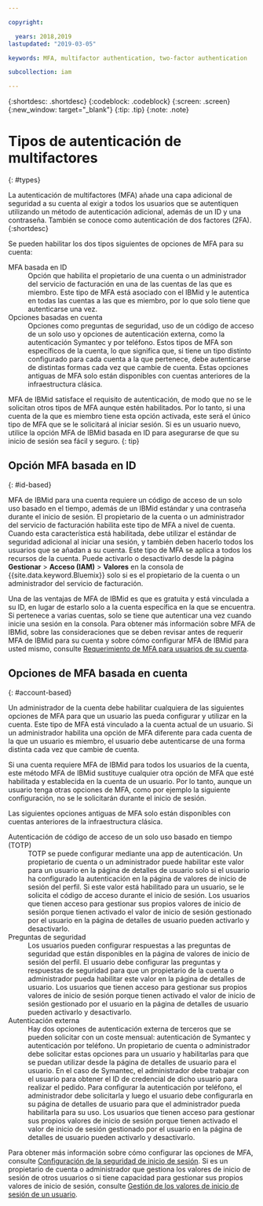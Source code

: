 ```yaml
---

copyright:

  years: 2018,2019
lastupdated: "2019-03-05"

keywords: MFA, multifactor authentication, two-factor authentication

subcollection: iam

---
```


{:shortdesc: .shortdesc}
{:codeblock: .codeblock}
{:screen: .screen}
{:new_window: target="_blank"}
{:tip: .tip}
{:note: .note}

# Tipos de autenticación de multifactores
{: #types}

La autenticación de multifactores (MFA) añade una capa adicional de seguridad a su cuenta al exigir a todos los usuarios que se autentiquen utilizando un método de autenticación adicional, además de un ID y una contraseña. También se conoce como autenticación de dos factores (2FA).
{:shortdesc}

Se pueden habilitar los dos tipos siguientes de opciones de MFA para su cuenta:

<dl>
<dt>MFA basada en ID</dt>
<dd>Opción que habilita el propietario de una cuenta o un administrador del servicio de facturación en una de las cuentas de las que es miembro. Este tipo de MFA está asociado con el IBMid y le autentica en todas las cuentas a las que es miembro, por lo que solo tiene que autenticarse una vez.</dd>
<dt>Opciones basadas en cuenta</dt>
<dd>Opciones como preguntas de seguridad, uso de un código de acceso de un solo uso y opciones de autenticación externa, como la autenticación Symantec y por teléfono. Estos tipos de MFA son específicos de la cuenta, lo que significa que, si tiene un tipo distinto configurado para cada cuenta a la que pertenece, debe autenticarse de distintas formas cada vez que cambie de cuenta. Estas opciones antiguas de MFA solo están disponibles con cuentas anteriores de la infraestructura clásica.</dd>
</dl>

MFA de IBMid satisface el requisito de autenticación, de modo que no se le solicitan otros tipos de MFA aunque estén habilitados. Por lo tanto, si una cuenta de la que es miembro tiene esta opción activada, este será el único tipo de MFA que se le solicitará al iniciar sesión. Si es un usuario nuevo, utilice la opción MFA de IBMid basada en ID para asegurarse de que su inicio de sesión sea fácil y seguro.
{: tip}

## Opción MFA basada en ID
{: #id-based}

MFA de IBMid para una cuenta requiere un código de acceso de un solo uso basado en el tiempo, además de un IBMid estándar y una contraseña durante el inicio de sesión. El propietario de la cuenta o un administrador del servicio de facturación habilita este tipo de MFA a nivel de cuenta. Cuando esta característica está habilitada, debe utilizar el estándar de seguridad adicional al iniciar una sesión, y también deben hacerlo todos los usuarios que se añadan a su cuenta. Este tipo de MFA se aplica a todos los recursos de la cuenta. Puede activarlo o desactivarlo desde la página **Gestionar** > **Acceso (IAM)** > **Valores** en la consola de {{site.data.keyword.Bluemix}} solo si es el propietario de la cuenta o un administrador del servicio de facturación.

Una de las ventajas de MFA de IBMid es que es gratuita y está vinculada a su ID, en lugar de estarlo solo a la cuenta específica en la que se encuentra. Si pertenece a varias cuentas, solo se tiene que autenticar una vez cuando inicie una sesión en la consola. Para obtener más información sobre MFA de IBMid, sobre las consideraciones que se deben revisar antes de requerir MFA de IBMid para su cuenta y sobre cómo configurar MFA de IBMid para usted mismo, consulte [Requerimiento de MFA para usuarios de su cuenta](/docs/iam?topic=iam-enablemfa#enablemfa).

## Opciones de MFA basada en cuenta
{: #account-based}

Un administrador de la cuenta debe habilitar cualquiera de las siguientes opciones de MFA para que un usuario las pueda configurar y utilizar en la cuenta. Este tipo de MFA está vinculado a la cuenta actual de un usuario. Si un administrador habilita una opción de MFA diferente para cada cuenta de la que un usuario es miembro, el usuario debe autenticarse de una forma distinta cada vez que cambie de cuenta.

Si una cuenta requiere MFA de IBMid para todos los usuarios de la cuenta, este método MFA de IBMid sustituye cualquier otra opción de MFA que esté habilitada y establecida en la cuenta de un usuario. Por lo tanto, aunque un usuario tenga otras opciones de MFA, como por ejemplo la siguiente configuración, no se le solicitarán durante el inicio de sesión.

Las siguientes opciones antiguas de MFA solo están disponibles con cuentas anteriores de la infraestructura clásica.

<dl>
<dt>Autenticación de código de acceso de un solo uso basado en tiempo (TOTP)</dt>
<dd>TOTP se puede configurar mediante una app de autenticación. Un propietario de cuenta o un administrador puede habilitar este valor para un usuario en la página de detalles de usuario solo si el usuario ha configurado la autenticación en la página de valores de inicio de sesión del perfil. Si este valor está habilitado para un usuario, se le solicita el código de acceso durante el inicio de sesión. Los usuarios que tienen acceso para gestionar sus propios valores de inicio de sesión porque tienen activado el valor de inicio de sesión gestionado por el usuario en la página de detalles de usuario pueden activarlo y desactivarlo.</dd>
<dt>Preguntas de seguridad</dt>
<dd>Los usuarios pueden configurar respuestas a las preguntas de seguridad que están disponibles en la página de valores de inicio de sesión del perfil. El usuario debe configurar las preguntas y respuestas de seguridad para que un propietario de la cuenta o administrador pueda habilitar este valor en la página de detalles de usuario. Los usuarios que tienen acceso para gestionar sus propios valores de inicio de sesión porque tienen activado el valor de inicio de sesión gestionado por el usuario en la página de detalles de usuario pueden activarlo y desactivarlo. </dd>
<dt>Autenticación externa</dt>
<dd>Hay dos opciones de autenticación externa de terceros que se pueden solicitar con un coste mensual: autenticación de Symantec y autenticación por teléfono. Un propietario de cuenta o administrador debe solicitar estas opciones para un usuario y habilitarlas para que se puedan utilizar desde la página de detalles de usuario para el usuario. En el caso de Symantec, el administrador debe trabajar con el usuario para obtener el ID de credencial de dicho usuario para realizar el pedido. Para configurar la autenticación por teléfono, el administrador debe solicitarla y luego el usuario debe configurarla en su página de detalles de usuario para que el administrador pueda habilitarla para su uso. Los usuarios que tienen acceso para gestionar sus propios valores de inicio de sesión porque tienen activado el valor de inicio de sesión gestionado por el usuario en la página de detalles de usuario pueden activarlo y desactivarlo.</dd>
</dl>

Para obtener más información sobre cómo configurar las opciones de MFA, consulte [Configuración de la seguridad de inicio de sesión](/docs/account?topic=account-login-settings#login-settings). Si es un propietario de cuenta o administrador que gestiona los valores de inicio de sesión de otros usuarios o si tiene capacidad para gestionar sus propios valores de inicio de sesión, consulte [Gestión de los valores de inicio de sesión de un usuario](/docs/iam?topic=iam-loginsettings#loginsettings).
